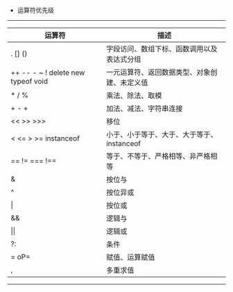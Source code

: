 * 运算符优先级

***
|   运算符	            |   描述                      |
|       -             |             -               |
|   . [] ()	          | 字段访问、数组下标、函数调用以及表达式分组|
|   ++ -- - ~ ! delete new typeof void |	一元运算符、返回数据类型、对象创建、未定义值|
|   * / %	        |           乘法、除法、取模        |
|   + - +	        |   加法、减法、字符串连接         |
|   << >> >>>	    |   移位                          |
|   < <= > >= instanceof	| 小于、小于等于、大于、大于等于、instanceof|
|   == != === !==	|   等于、不等于、严格相等、非严格相等|
|   &	            |       按位与                     |
|   ^	            |       按位异或                    |
|	\|              |               按位或          |
|   &&              |	        逻辑与              |    
|   \|\|	        |       逻辑或                       |
|   ?:              |	条件                              |
|   = oP=           |	赋值、运算赋值                     |
|   ,	            |   多重求值                          |
---